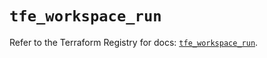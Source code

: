 # `tfe_workspace_run`

Refer to the Terraform Registry for docs: [`tfe_workspace_run`](https://registry.terraform.io/providers/hashicorp/tfe/0.69.0/docs/resources/workspace_run).
